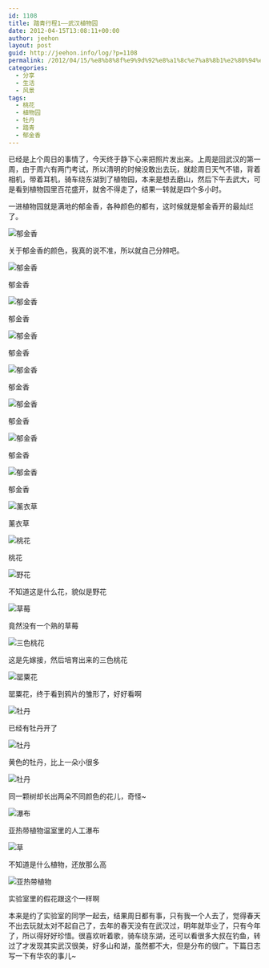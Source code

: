 ```yaml
---
id: 1108
title: 踏青行程1——武汉植物园
date: 2012-04-15T13:08:11+00:00
author: jeehon
layout: post
guid: http://jeehon.info/log/?p=1108
permalink: /2012/04/15/%e8%b8%8f%e9%9d%92%e8%a1%8c%e7%a8%8b1%e2%80%94%e2%80%94%e6%ad%a6%e6%b1%89%e6%a4%8d%e7%89%a9%e5%9b%ad/
categories:
  - 分享
  - 生活
  - 风景
tags:
  - 桃花
  - 植物园
  - 牡丹
  - 踏青
  - 郁金香
---
```

已经是上个周日的事情了，今天终于静下心来把照片发出来。上周是回武汉的第一周，由于周六有两门考试，所以清明的时候没敢出去玩，就趁周日天气不错，背着相机，带着耳机，骑车绕东湖到了植物园，本来是想去磨山，然后下午去武大，可是看到植物园里百花盛开，就舍不得走了，结果一转就是四个多小时。

一进植物园就是满地的郁金香，各种颜色的都有，这时候就是郁金香开的最灿烂了。
  
![郁金香](http://fmn.rrimg.com/fmn056/20120408/1710/large_iCn1_23ba0000160a118d.jpg)
  
关于郁金香的颜色，我真的说不准，所以就自己分辨吧。<!--more-->


  
![郁金香](http://fmn.rrimg.com/fmn063/20120408/1710/large_O3TE_46a100000483118c.jpg)
  
郁金香
  
![郁金香](http://fmn.rrimg.com/fmn062/20120408/1710/large_uPYr_1c7000000422125e.jpg)
  
郁金香
  
![郁金香](http://fmn.rrimg.com/fmn064/20120408/1710/large_RaxY_65d7000013b2125c.jpg)
  
郁金香
  
![郁金香](http://fmn.rrimg.com/fmn065/20120408/1710/large_4EAz_3422000001cf1190.jpg)
  
郁金香
  
![郁金香](http://fmn.rrimg.com/fmn062/20120408/1710/large_OMwd_5cac0000085f118f.jpg)
  
郁金香
  
![郁金香](http://fmn.rrimg.com/fmn056/20120408/1710/large_mVmS_1cfb00000378125e.jpg)
  
郁金香
  
![郁金香](http://fmn.rrimg.com/fmn060/20120408/1710/large_8fFM_6b5a0000015e125c.jpg)
  
郁金香
  
![薰衣草](http://fmn.rrimg.com/fmn063/20120408/1710/large_CNc0_48cf0000012a118e.jpg)
  
薰衣草
  
![桃花](http://fmn.rrimg.com/fmn057/20120408/1710/large_Dv40_34bc0000012e1190.jpg)
  
桃花
  
![野花](http://fmn.rrimg.com/fmn059/20120408/1710/large_8XM8_46a10000048e118c.jpg)
  
不知道这是什么花，貌似是野花
  
![草莓](http://fmn.rrimg.com/fmn060/20120408/1710/large_8xOC_1a66000008b9125e.jpg)
  
竟然没有一个熟的草莓
  
![三色桃花](http://fmn.rrimg.com/fmn065/20120408/1710/large_Y2F2_77250000038e125d.jpg)
  
这是先嫁接，然后培育出来的三色桃花
  
![罂粟花](http://fmn.rrimg.com/fmn063/20120408/1710/large_L2wD_6aae00000453125c.jpg)
  
罂粟花，终于看到鸦片的雏形了，好好看啊
  
![牡丹](http://fmn.rrimg.com/fmn063/20120408/1710/large_O1WM_5f8500000057118f.jpg)
  
已经有牡丹开了
  
![牡丹](http://fmn.rrimg.com/fmn062/20120408/1710/large_3cKL_47a900000455118e.jpg)
  
黄色的牡丹，比上一朵小很多
  
![牡丹](http://fmn.rrimg.com/fmn059/20120408/1710/large_3aah_2611000010c5118d.jpg)
  
同一颗树却长出两朵不同颜色的花儿，奇怪~
  
![瀑布](http://fmn.rrimg.com/fmn064/20120408/1710/large_DFza_77dc00000052125d.jpg)
  
亚热带植物温室里的人工瀑布
  
![草](http://fmn.rrimg.com/fmn060/20120408/1710/large_TwI5_34b4000001331191.jpg)
  
不知道是什么植物，还放那么高
  
![亚热带植物](http://fmn.rrimg.com/fmn059/20120408/1710/large_OO1s_5f850000005a118f.jpg)
  
实验室里的假花跟这个一样啊

本来是约了实验室的同学一起去，结果周日都有事，只有我一个人去了，觉得春天不出去玩就太对不起自己了，去年的春天没有在武汉过，明年就毕业了，只有今年了，所以得好好珍惜。很喜欢听着歌，骑车绕东湖，还可以看很多大叔在钓鱼，转过了才发现其实武汉很美，好多山和湖，虽然都不大，但是分布的很广。下篇日志写一下有华农的事儿~